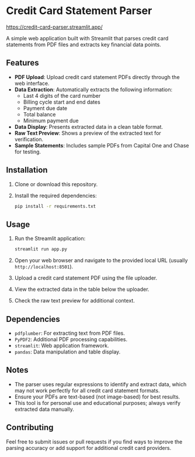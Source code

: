 # Credit Card Statement Parser

https://credit-card-parser.streamlit.app/

A simple web application built with Streamlit that parses credit card statements from PDF files and extracts key financial data points.

## Features

- **PDF Upload**: Upload credit card statement PDFs directly through the web interface.
- **Data Extraction**: Automatically extracts the following information:
  - Last 4 digits of the card number
  - Billing cycle start and end dates
  - Payment due date
  - Total balance
  - Minimum payment due
- **Data Display**: Presents extracted data in a clean table format.
- **Raw Text Preview**: Shows a preview of the extracted text for verification.
- **Sample Statements**: Includes sample PDFs from Capital One and Chase for testing.

## Installation

1. Clone or download this repository.
2. Install the required dependencies:

   ```bash
   pip install -r requirements.txt
   ```

## Usage

1. Run the Streamlit application:

   ```bash
   streamlit run app.py
   ```

2. Open your web browser and navigate to the provided local URL (usually `http://localhost:8501`).
3. Upload a credit card statement PDF using the file uploader.
4. View the extracted data in the table below the uploader.
5. Check the raw text preview for additional context.

## Dependencies

- `pdfplumber`: For extracting text from PDF files.
- `PyPDF2`: Additional PDF processing capabilities.
- `streamlit`: Web application framework.
- `pandas`: Data manipulation and table display.


## Notes

- The parser uses regular expressions to identify and extract data, which may not work perfectly for all credit card statement formats.
- Ensure your PDFs are text-based (not image-based) for best results.
- This tool is for personal use and educational purposes; always verify extracted data manually.

## Contributing

Feel free to submit issues or pull requests if you find ways to improve the parsing accuracy or add support for additional credit card providers.
